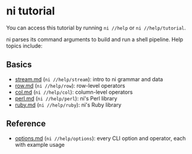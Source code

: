 # ni tutorial
You can access this tutorial by running `ni //help` or `ni //help/tutorial`.

ni parses its command arguments to build and run a shell pipeline. Help topics
include:

## Basics
- [stream.md](stream.md) (`ni //help/stream`): intro to ni grammar and data
- [row.md](row.md) (`ni //help/row`): row-level operators
- [col.md](col.md) (`ni //help/col`): column-level operators
- [perl.md](perl.md) (`ni //help/perl`): ni's Perl library
- [ruby.md](ruby.md) (`ni //help/ruby`): ni's Ruby library

## Reference
- [options.md](options.md) (`ni //help/options`): every CLI option and
  operator, each with example usage
